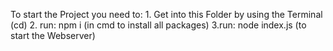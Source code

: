 To start the Project you need to:
    1. Get into this Folder by using the Terminal (cd)
    2. run: npm i (in cmd to install all packages)
    3.run: node index.js (to start the Webserver)
